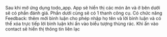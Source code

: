 Sau khi mở ứng dụng todo_app.
App sẽ hiển thị các món ăn và ở bên dưới sẽ có phần đánh giá.
Phần dưới cùng sẽ có 1 thanh công cụ.
Có chức năng Feedback: thêm mới bình luận cho phép nhập họ tên và lời bình luận và có thể xóa trực tiếp lời bình luận khi ấn vào biểu tượng thùng rác.
Khi ấn vào contact sẽ hiển thị thông tin liên lạc
